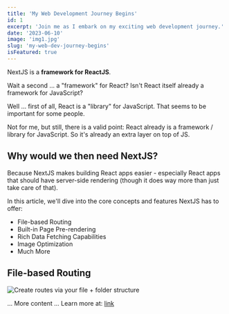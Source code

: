 ```yaml
---
title: 'My Web Development Journey Begins'
id: 1
excerpt: 'Join me as I embark on my exciting web development journey.'
date: '2023-06-10'
image: 'img1.jpg'
slug: 'my-web-dev-journey-begins'
isFeatured: true
---
```


NextJS is a **framework for ReactJS**.

Wait a second ... a "framework" for React? Isn't React itself already a framework for JavaScript?

Well ... first of all, React is a "library" for JavaScript. That seems to be important for some people.

Not for me, but still, there is a valid point: React already is a framework / library for JavaScript. So it's already an extra layer on top of JS.

## Why would we then need NextJS?

Because NextJS makes building React apps easier - especially React apps that should have server-side rendering (though it does way more than just take care of that).

In this article, we'll dive into the core concepts and features NextJS has to offer:

- File-based Routing
- Built-in Page Pre-rendering
- Rich Data Fetching Capabilities
- Image Optimization
- Much More

## File-based Routing

![Create routes via your file + folder structure](img1.jpg)

... More content ...
Learn more at: [link](https://github.com/A1exEra)
